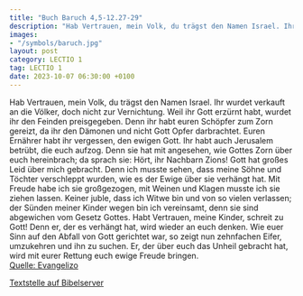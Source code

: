 ```yaml
---
title: "Buch Baruch 4,5-12.27-29"
description: "Hab Vertrauen, mein Volk, du trägst den Namen Israel. Ihr wurdet verkauft an die Völker, doch nicht zur Vernichtung. Weil ihr Gott erzürnt habt, wurdet ihr den Feinden preisgegeben. Denn ihr habt euren Schöpfer zum Zorn gereizt, da ihr den Dämonen und nicht Gott Opfer darbrachtet...."
images:
- "/symbols/baruch.jpg"
layout: post
category: LECTIO 1
tag: LECTIO 1
date: 2023-10-07 06:30:00 +0100
---
```

Hab Vertrauen, mein Volk, du trägst den Namen Israel.
Ihr wurdet verkauft an die Völker, doch nicht zur Vernichtung. Weil ihr Gott erzürnt habt, wurdet ihr den Feinden preisgegeben.
Denn ihr habt euren Schöpfer zum Zorn gereizt, da ihr den Dämonen und nicht Gott Opfer darbrachtet.<!--more-->
Euren Ernährer habt ihr vergessen, den ewigen Gott. Ihr habt auch Jerusalem betrübt, die euch aufzog.
Denn sie hat mit angesehen, wie Gottes Zorn über euch hereinbrach; da sprach sie: Hört, ihr Nachbarn Zions! Gott hat großes Leid über mich gebracht.
Denn ich musste sehen, dass meine Söhne und Töchter verschleppt wurden, wie es der Ewige über sie verhängt hat.
Mit Freude habe ich sie großgezogen, mit Weinen und Klagen musste ich sie ziehen lassen.
Keiner juble, dass ich Witwe bin und von so vielen verlassen; der Sünden meiner Kinder wegen bin ich vereinsamt, denn sie sind abgewichen vom Gesetz Gottes.
Habt Vertrauen, meine Kinder, schreit zu Gott! Denn er, der es verhängt hat, wird wieder an euch denken.
Wie euer Sinn auf den Abfall von Gott gerichtet war, so zeigt nun zehnfachen Eifer, umzukehren und ihn zu suchen.
Er, der über euch das Unheil gebracht hat, wird mit eurer Rettung euch ewige Freude bringen.<br>
[Quelle: Evangelizo](https://evangeliumtagfuertag.org/DE/gospel)

[Textstelle auf Bibelserver](https://www.bibleserver.com/EU/Baruch4,5-12.27-29)
